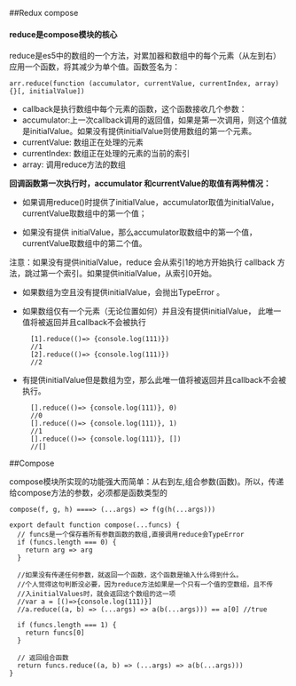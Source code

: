 ##Redux compose

#### reduce是compose模块的核心

reduce是es5中的数组的一个方法，对累加器和数组中的每个元素（从左到右）应用一个函数，将其减少为单个值。函数签名为：

	arr.reduce(function (accumulator, currentValue, currentIndex, array) {}[, initialValue])
* callback是执行数组中每个元素的函数，这个函数接收几个参数：
* accumulator:上一次callback调用的返回值，如果是第一次调用，则这个值就是initialValue。如果没有提供initialValue则使用数组的第一个元素。
* currentValue: 数组正在处理的元素
* currentIndex: 数组正在处理的元素的当前的索引
* array: 调用reduce方法的数组

**回调函数第一次执行时，accumulator 和currentValue的取值有两种情况：**

* 如果调用reduce()时提供了initialValue，accumulator取值为initialValue，currentValue取数组中的第一个值；

* 如果没有提供 initialValue，那么accumulator取数组中的第一个值，currentValue取数组中的第二个值。

注意：如果没有提供initialValue，reduce 会从索引1的地方开始执行 callback 方法，跳过第一个索引。如果提供initialValue，从索引0开始。

* 如果数组为空且没有提供initialValue，会抛出TypeError 。
* 如果数组仅有一个元素（无论位置如何）并且没有提供initialValue， 此唯一值将被返回并且callback不会被执行

		[1].reduce(()=> {console.log(111)})
		//1
		[2].reduce(()=> {console.log(111)})
		//2
* 有提供initialValue但是数组为空，那么此唯一值将被返回并且callback不会被执行。

		[].reduce(()=> {console.log(111)}, 0)
		//0
		[].reduce(()=> {console.log(111)}, 1)
		//1
		[].reduce(()=> {console.log(111)}, [])
		//[]


##Compose



compose模块所实现的功能强大而简单：从右到左,组合参数(函数)。所以，传递给compose方法的参数，必须都是函数类型的

	compose(f, g, h) ====> (...args) => f(g(h(...args)))
	
	export default function compose(...funcs) {
	  // funcs是一个保存着所有参数函数的数组,直接调用reduce会TypeError
	  if (funcs.length === 0) {
	    return arg => arg
	  }
	 	  
	  //如果没有传递任何参数，就返回一个函数，这个函数是输入什么得到什么。
	  //个人觉得这句判断没必要，因为reduce方法如果是一个只有一个值的空数组，且不传
	  //入initialValues时，就会返回这个数组的这一项
	  //var a = [()=>{console.log(111)}]
	  //a.reduce((a, b) => (...args) => a(b(...args))) == a[0] //true
  
	  if (funcs.length === 1) {
	    return funcs[0]
	  }
	  
	  // 返回组合函数
	  return funcs.reduce((a, b) => (...args) => a(b(...args)))
	}